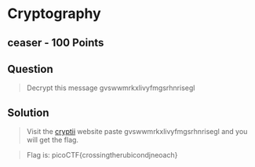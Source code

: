 # Cryptography
## ceaser - 100 Points
## Question
> Decrypt this message gvswwmrkxlivyfmgsrhnrisegl

## Solution
>  Visit the [cryptii](https://cryptii.com/pipes/caesar-cipher) website paste gvswwmrkxlivyfmgsrhnrisegl and you will get the flag.


> Flag is: picoCTF{crossingtherubicondjneoach}
